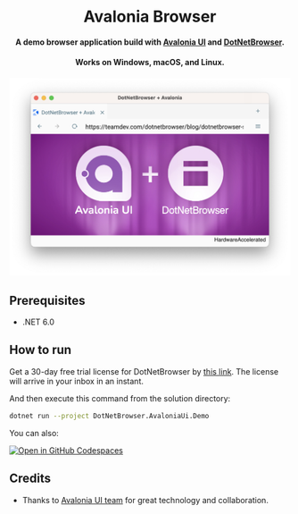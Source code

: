 <h1 align="center">
  <br>
  Avalonia Browser
  <br>
</h1>

<h4 align="center">A demo browser application build with <a href="https://avaloniaui.net/" target="_blank">Avalonia UI</a> and <a href="https://teamdev.com/dotnetbrowser" target="_blank">DotNetBrowser</a>.</h4>

<h4 align="center">Works on Windows, macOS, and Linux.</h4>

<h4 align="center"></h4>

<p align="center">
  <img src="screenshot.png" alt="Size Limit CLI" width="735">
</p>

## Prerequisites

* .NET 6.0

## How to run

Get a 30-day free trial license for DotNetBrowser by [this link](https://teamdev.com/dotnetbrowser/?utm_source=github&utm_medium=avalonia-demo&utm_campaign=avalonia#evaluate). The license will arrive in your inbox in an instant.

And then execute this command from the solution directory:

   ```bash
   dotnet run --project DotNetBrowser.AvaloniaUi.Demo
   ```

You can also:

<a href='https://codespaces.new/AvaloniaUI/Avalonia'><img src='https://github.com/codespaces/badge.svg' alt='Open in GitHub Codespaces' style='max-width: 100%;'></a>

## Credits

* Thanks to [Avalonia UI team](https://github.com/AvaloniaUI/Avalonia) for great technology and collaboration.
